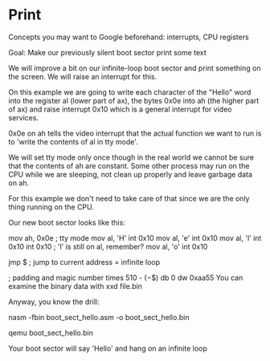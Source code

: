 # Print

Concepts you may want to Google beforehand: interrupts, CPU registers

Goal: Make our previously silent boot sector print some text

We will improve a bit on our infinite-loop boot sector and print something on the screen. We will raise an interrupt for this.

On this example we are going to write each character of the "Hello" word into the register al (lower part of ax), the bytes 0x0e into ah (the higher part of ax) and raise interrupt 0x10 which is a general interrupt for video services.

0x0e on ah tells the video interrupt that the actual function we want to run is to 'write the contents of al in tty mode'.

We will set tty mode only once though in the real world we cannot be sure that the contents of ah are constant. Some other process may run on the CPU while we are sleeping, not clean up properly and leave garbage data on ah.

For this example we don't need to take care of that since we are the only thing running on the CPU.

Our new boot sector looks like this:

mov ah, 0x0e ; tty mode
mov al, 'H'
int 0x10
mov al, 'e'
int 0x10
mov al, 'l'
int 0x10
int 0x10 ; 'l' is still on al, remember?
mov al, 'o'
int 0x10

jmp $ ; jump to current address = infinite loop

; padding and magic number
times 510 - ($-$$) db 0
dw 0xaa55 
You can examine the binary data with xxd file.bin

Anyway, you know the drill:

nasm -fbin boot_sect_hello.asm -o boot_sect_hello.bin

qemu boot_sect_hello.bin

Your boot sector will say 'Hello' and hang on an infinite loop